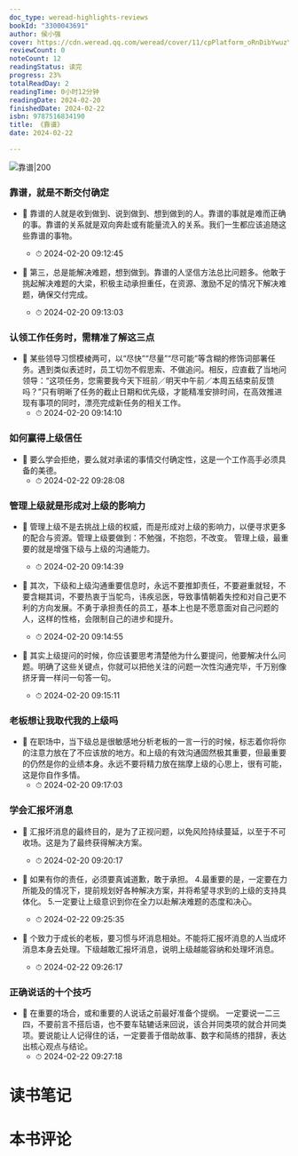 ```yaml
---
doc_type: weread-highlights-reviews
bookId: "3300043691"
author: 侯小强
cover: https://cdn.weread.qq.com/weread/cover/11/cpPlatform_oRnDibYwuzY7C3HFJLhJfu/t7_cpPlatform_oRnDibYwuzY7C3HFJLhJfu.jpg
reviewCount: 0
noteCount: 12
readingStatus: 读完
progress: 23%
totalReadDay: 2
readingTime: 0小时12分钟
readingDate: 2024-02-20
finishedDate: 2024-02-22
isbn: 9787516834190
title: 《靠谱》
date: 2024-02-22

---
```


![ 靠谱|200](https://cdn.weread.qq.com/weread/cover/11/cpPlatform_oRnDibYwuzY7C3HFJLhJfu/t7_cpPlatform_oRnDibYwuzY7C3HFJLhJfu.jpg)


### 靠谱，就是不断交付确定


- 📌 靠谱的人就是收到做到、说到做到、想到做到的人。靠谱的事就是难而正确的事。靠谱的关系就是双向奔赴或有能量流入的关系。我们一生都应该追随这些靠谱的事物。 
    - ⏱ 2024-02-20 09:12:45 

- 📌 第三，总是能解决难题，想到做到。靠谱的人坚信方法总比问题多。他敢于挑起解决难题的大梁，积极主动承担重任，在资源、激励不足的情况下解决难题，确保交付完成。 
    - ⏱ 2024-02-20 09:13:03 
### 认领工作任务时，需精准了解这三点


- 📌 某些领导习惯模棱两可，以“尽快”“尽量”“尽可能”等含糊的修饰词部署任务。遇到类似表述时，员工切勿不假思索、不做追问。相反，应直截了当地问领导：“这项任务，您需要我今天下班前／明天中午前／本周五结束前反馈吗？”只有明晰了任务的截止日期和优先级，才能精准安排时间，在高效推进现有事项的同时，漂亮完成新任务的相关工作。 
    - ⏱ 2024-02-20 09:14:10 
### 如何赢得上级信任


- 📌 要么学会拒绝，要么就对承诺的事情交付确定性，这是一个工作高手必须具备的美德。 
    - ⏱ 2024-02-22 09:28:08 
### 管理上级就是形成对上级的影响力


- 📌 管理上级不是去挑战上级的权威，而是形成对上级的影响力，以便寻求更多的配合与资源。管理上级要做到：不勉强，不抱怨，不改变。
管理上级，最重要的就是增强下级与上级的沟通能力。 
    - ⏱ 2024-02-20 09:14:39 

- 📌 其次，下级和上级沟通重要信息时，永远不要推卸责任，不要避重就轻，不要含糊其词，不要热衷于当鸵鸟，讳疾忌医，导致事情朝着失控和对自己更不利的方向发展。不勇于承担责任的员工，基本上也是不愿意面对自己问题的人，这样的性格，会限制自己的进步和提升。 
    - ⏱ 2024-02-20 09:14:55 

- 📌 其实上级提问的时候，你应该要思考清楚他为什么要提问，他要解决什么问题。明确了这些关键点，你就可以把他关注的问题一次性沟通完毕，千万别像挤牙膏一样问一句答一句。 
    - ⏱ 2024-02-20 09:15:11 
### 老板想让我取代我的上级吗


- 📌 在职场中，当下级总是很敏感地分析老板的一言一行的时候，标志着你将你的注意力放在了不应该放的地方。和上级的有效沟通固然极其重要，但最重要的仍然是你的业绩本身。永远不要将精力放在揣摩上级的心思上，很有可能，这是你自作多情。 
    - ⏱ 2024-02-20 09:17:03 
### 学会汇报坏消息


- 📌 汇报坏消息的最终目的，是为了正视问题，以免风险持续蔓延，以至于不可收场。这是为了最终获得解决方案。 
    - ⏱ 2024-02-20 09:20:17 

- 📌 如果有你的责任，必须要真诚道歉，敢于承担。
4.最重要的是，一定要在力所能及的情况下，提前规划好各种解决方案，并将希望寻求到的上级的支持具体化。
5.一定要让上级意识到你在全力以赴解决难题的态度和决心。 
    - ⏱ 2024-02-22 09:25:35 

- 📌 个致力于成长的老板，要习惯与坏消息相处。不能将汇报坏消息的人当成坏消息本身去处理。下级越敢汇报坏消息，说明上级越能容纳和处理坏消息。 
    - ⏱ 2024-02-22 09:26:17 
### 正确说话的十个技巧


- 📌 在重要的场合，或和重要的人说话之前最好准备个提纲。
一定要说一二三四，不要前言不搭后语，也不要车轱辘话来回说，该合并同类项的就合并同类项。要说能让人记得住的话，一定要善于借助故事、数字和简练的措辞，表达出核心观点与结论。 
    - ⏱ 2024-02-22 09:27:18 

# 读书笔记


# 本书评论
